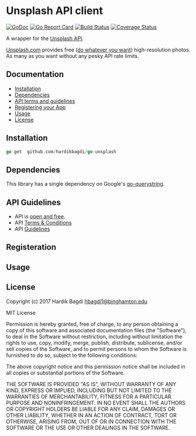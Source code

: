 # Unsplash API client

[![GoDoc](https://godoc.org/github.com/hardikbagdi/go-unsplash?status.svg)](https://godoc.org/github.com/hardikbagdi/go-unsplash/unsplash)
[![Go Report Card](https://goreportcard.com/badge/github.com/hardikbagdi/go-unsplash)](https://goreportcard.com/report/github.com/hardikbagdi/go-unsplash)
[![Build Status](https://travis-ci.org/hardikbagdi/go-unsplash.svg?branch=master)](https://travis-ci.org/hardikbagdi/go-unsplash)
[![Coverage Status](https://coveralls.io/repos/github/hardikbagdi/go-unsplash/badge.svg?branch=master)](https://coveralls.io/github/hardikbagdi/go-unsplash?branch=master)

A wrapper for the [Unsplash API](https://unsplash.com/developers).

[Unsplash.com](https://unsplash.com) provides free ([do whatever you want](https://unsplash.com/license)) high-resolution photos. As many as you want without any pesky API rate limits.

## Documentation
- [Installation](#installation)
- [Dependencies](#dependencies)
- [API terms and guidelines](#api-guidelines)
- [Registering your App](#Registeration)
- [Usage](#Usage)
- [License](#license)

## Installation

```go
go get 	github.com/hardikbagdi/go-unsplash
```

## Dependencies
This library has a single dependency on Google's [go-querystring](https://github.com/google/go-querystring/query).


## API Guidelines

- API is [open and free](https://community.unsplash.com/developersblog/the-unsplash-api-is-now-open-free).
- API [Terms & Conditions](https://unsplash.com/api-terms)
- API [Guidelines](https://community.unsplash.com/developersblog/unsplash-api-guidelines)

## Registeration

## Usage

## License

 Copyright (c) 2017 Hardik Bagdi <hbagdi1@binghamton.edu>

 MIT License

 Permission is hereby granted, free of charge, to any person obtaining
 a copy of this software and associated documentation files (the
 "Software"), to deal in the Software without restriction, including
 without limitation the rights to use, copy, modify, merge, publish,
 distribute, sublicense, and/or sell copies of the Software, and to
 permit persons to whom the Software is furnished to do so, subject to
 the following conditions:

 The above copyright notice and this permission notice shall be
 included in all copies or substantial portions of the Software.

 THE SOFTWARE IS PROVIDED "AS IS", WITHOUT WARRANTY OF ANY KIND,
 EXPRESS OR IMPLIED, INCLUDING BUT NOT LIMITED TO THE WARRANTIES OF
 MERCHANTABILITY, FITNESS FOR A PARTICULAR PURPOSE AND
 NONINFRINGEMENT. IN NO EVENT SHALL THE AUTHORS OR COPYRIGHT HOLDERS BE
 LIABLE FOR ANY CLAIM, DAMAGES OR OTHER LIABILITY, WHETHER IN AN ACTION
 OF CONTRACT, TORT OR OTHERWISE, ARISING FROM, OUT OF OR IN CONNECTION
 WITH THE SOFTWARE OR THE USE OR OTHER DEALINGS IN THE SOFTWARE.
